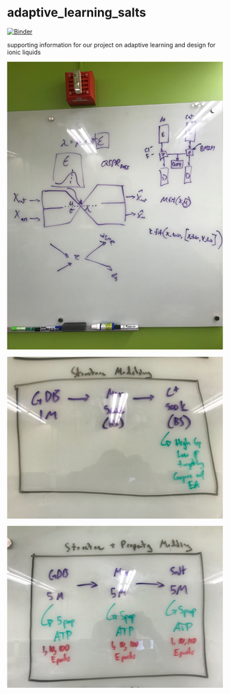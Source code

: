 # adaptive_learning_salts

[![Binder](https://mybinder.org/badge_logo.svg)](https://mybinder.org/v2/gh/wesleybeckner/adaptive_learning_salts/master)

supporting information for our project on adaptive learning and design for ionic liquids

![img](data/plan3.JPG)

![img](data/scope1.jpg)

![img](data/scope2.jpg)
